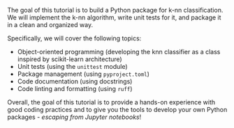 The goal of this tutorial is to build a Python package for k-nn classification. We will implement the k-nn algorithm, write unit tests for it, and package it in a clean and organized way.

Specifically, we will cover the following topics:
- Object-oriented programming (developing the knn classifier as a class inspired by scikit-learn architecture)
- Unit tests (using the `unittest` module)
- Package management (using `pyproject.toml`)
- Code documentation (using docstrings)
- Code linting and formatting (using `ruff`)


Overall, the goal of this tutorial is to provide a hands-on experience with good coding practices and to give you the tools to develop your own Python packages - $escaping~from~Jupyter~ notebooks!$